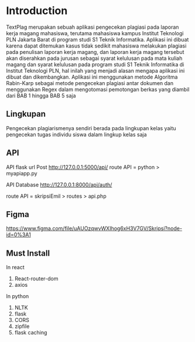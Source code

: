 # Introduction
TextPlag merupakan sebuah aplikasi pengecekan plagiasi pada laporan kerja magang mahasiswa, terutama mahasiswa kampus Institut Teknologi PLN Jakarta Barat di program studi S1 Teknik Informatika. Aplikasi ini dibuat karena dapat ditemukan kasus tidak sedikit mahasiswa melakukan plagiasi pada penulisan laporan kerja magang, dan laporan kerja magang tersebut akan diserahkan pada jurusan sebagai syarat kelulusan pada mata kuliah magang dan syarat kelulusan pada program studi S1 Teknik Informatika di Institut Teknologi PLN, hal inilah yang menjadi alasan mengapa aplikasi ini dibuat dan dikembangkan. Aplikasi ini menggunakan metode Algoritma Rabin-Karp sebagai metode pengecekan plagiasi antar dokumen dan menggunakan Regex dalam mengotomasi pemotongan berkas yang diambil dari BAB 1 hingga BAB 5 saja

## Lingkupan
Pengecekan plagiarismenya sendiri berada pada lingkupan kelas yaitu pengecekan tugas individu siswa dalam lingkup kelas saja

## API
API flask url Post
<http://127.0.0.1:5000/api/>
route API = python > myapiapp.py

API Database
<http://127.0.0.1:8000/api/auth/>

route API = skripsiEmil > routes > api.php

## Figma
<https://www.figma.com/file/uAUOzqwvWXIhog6xH3V7GV/Skripsi?node-id=0%3A1>

## Must Install

In react
1. React-router-dom
2. axios

In python
1. NLTK
2. flask
3. CORS
4. zipfile
5. flask caching